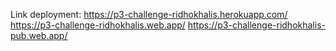 Link deployment:
https://p3-challenge-ridhokhalis.herokuapp.com/
https://p3-challenge-ridhokhalis.web.app/
https://p3-challenge-ridhokhalis-pub.web.app/

